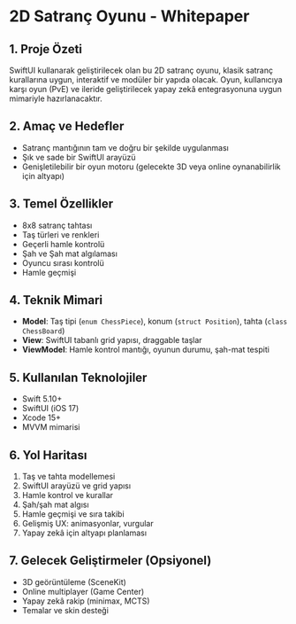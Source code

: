 # 2D Satranç Oyunu - Whitepaper

## 1. Proje Özeti

SwiftUI kullanarak geliştirilecek olan bu 2D satranç oyunu, klasik satranç kurallarına uygun, interaktif ve modüler bir yapıda olacak. Oyun, kullanıcıya karşı oyun (PvE) ve ileride geliştirilecek yapay zekâ entegrasyonuna uygun mimariyle hazırlanacaktır.

## 2. Amaç ve Hedefler

* Satranç mantığının tam ve doğru bir şekilde uygulanması
* Şık ve sade bir SwiftUI arayüzü
* Genişletilebilir bir oyun motoru (gelecekte 3D veya online oynanabilirlik için altyapı)

## 3. Temel Özellikler

* 8x8 satranç tahtası
* Taş türleri ve renkleri
* Geçerli hamle kontrolü
* Şah ve Şah mat algılaması
* Oyuncu sırası kontrolü
* Hamle geçmişi

## 4. Teknik Mimari

* **Model**: Taş tipi (`enum ChessPiece`), konum (`struct Position`), tahta (`class ChessBoard`)
* **View**: SwiftUI tabanlı grid yapısı, draggable taşlar
* **ViewModel**: Hamle kontrol mantığı, oyunun durumu, şah-mat tespiti

## 5. Kullanılan Teknolojiler

* Swift 5.10+
* SwiftUI (iOS 17)
* Xcode 15+
* MVVM mimarisi

## 6. Yol Haritası

1. Taş ve tahta modellemesi
2. SwiftUI arayüzü ve grid yapısı
3. Hamle kontrol ve kurallar
4. Şah/şah mat algısı
5. Hamle geçmişi ve sıra takibi
6. Gelişmiş UX: animasyonlar, vurgular
7. Yapay zekâ için altyapı planlaması

## 7. Gelecek Geliştirmeler (Opsiyonel)

* 3D geörüntüleme (SceneKit)
* Online multiplayer (Game Center)
* Yapay zekâ rakip (minimax, MCTS)
* Temalar ve skin desteği
